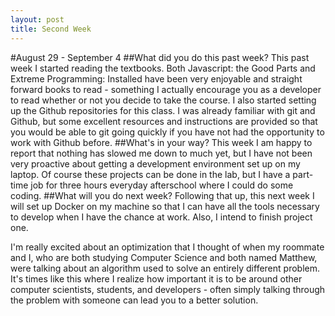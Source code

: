 ```yaml
---
layout: post
title: Second Week
---
```


#August 29 - September 4
##What did you do this past week?
This past week I started reading the textbooks. Both Javascript: the Good Parts and Extreme Programming: Installed have been
very enjoyable and straight forward books to read - something I actually encourage you as a developer to read whether or not 
you decide to take the course. I also started setting up the Github repositories for this class. I was already familiar with
git and Github, but some excellent resources and instructions are provided so that you would be able to git going quickly if
you have not had the opportunity to work with Github before.
##What's in your way?
This week I am happy to report that nothing has slowed me down to much yet, but I have not been very proactive about getting
a development environment set up on my laptop. Of course these projects can be done in the lab, but I have a part-time job 
for three hours everyday afterschool where I could do some coding.
##What will you do next week?
Following that up, this next week I will set up Docker on my machine so that I can have all the tools necessary to develop
when I have the chance at work. Also, I intend to finish project one. 
    
I'm really excited about an optimization that I thought of when my roommate and I, who are both studying Computer Science and both 
named Matthew, were talking about an algorithm used to solve an entirely different problem. It's times like this where I realize 
how important it is to be around other computer scientists, students, and developers - often simply talking through the problem 
with someone can lead you to a better solution.
